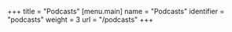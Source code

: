 +++
title = "Podcasts"
[menu.main]
  name = "Podcasts"
  identifier = "podcasts"
  weight = 3
  url = "/podcasts"
+++
